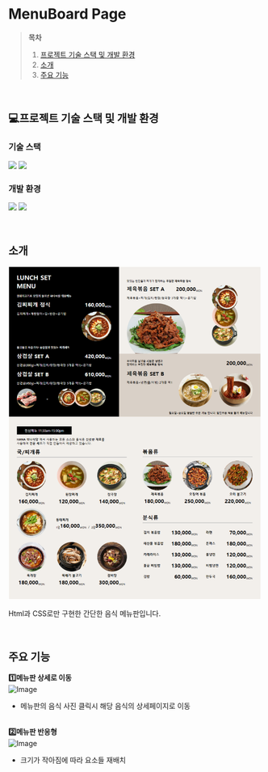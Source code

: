 # MenuBoard Page

> **목차**
> 1. [프로젝트 기술 스택 및 개발 환경](#프로젝트-기술-스택-및-개발-환경)
> 2. [소개](#소개)
> 3. [주요 기능](#주요-기능)

</br>

## 💻프로젝트 기술 스택 및 개발 환경
### 기술 스택
<img 
src="https://img.shields.io/badge/html5-%23E34F26.svg?&style=for-the-badge&logo=html5&logoColor=white" />
<img src="https://img.shields.io/badge/css3-%231572B6.svg?&style=for-the-badge&logo=css3&logoColor=white" />

### 개발 환경
<img src="https://img.shields.io/badge/visual%20studio%20code-%23007ACC.svg?&style=for-the-badge&logo=visual%20studio%20code&logoColor=white" /> <img src="https://img.shields.io/badge/github-%23181717.svg?&style=for-the-badge&logo=github&logoColor=white" />


</br>


## 소개
<img src="./images/readimg/menuboard.png" alt="소개 이미지" width="500" />

Html과 CSS로만 구현한 간단한 음식 메뉴판입니다.

<br>

## 주요 기능<br>
**:one:메뉴판 상세로 이동**<br>
![Image](https://github.com/user-attachments/assets/f0ebd390-c8b6-4f8d-bd06-83567db4282c)<br>
- 메뉴판의 음식 사진 클릭시 해당 음식의 상세페이지로 이동
<br><br>

**:two:메뉴판 반응형**<br>
![Image](https://github.com/user-attachments/assets/965ba02b-d384-4bbb-a39b-aa65dbaf5883)<br>
- 크기가 작아짐에 따라 요소들 재배치<br>
